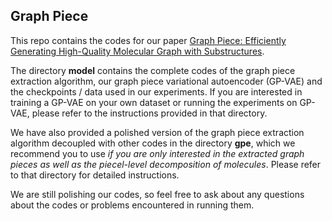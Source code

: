 ## Graph Piece

This repo contains the codes for our paper [Graph Piece: Efficiently Generating High-Quality Molecular Graph with Substructures](https://arxiv.org/abs/2106.15098).

The directory **model** contains the complete codes of the graph piece extraction algorithm, our graph piece variational autoencoder (GP-VAE) and the checkpoints / data used in our experiments. If you are interested in training a GP-VAE on your own dataset or running the experiments on GP-VAE, please refer to the instructions provided in that directory.

We have also provided a polished version of the graph piece extraction algorithm decoupled with other codes in the directory **gpe**, which we recommend you to use *if you are only interested in the extracted graph pieces as well as the piecel-level decomposition of molecules*. Please refer to that directory for detailed instructions.

We are still polishing our codes, so feel free to ask about any questions about the codes or problems encountered in running them.